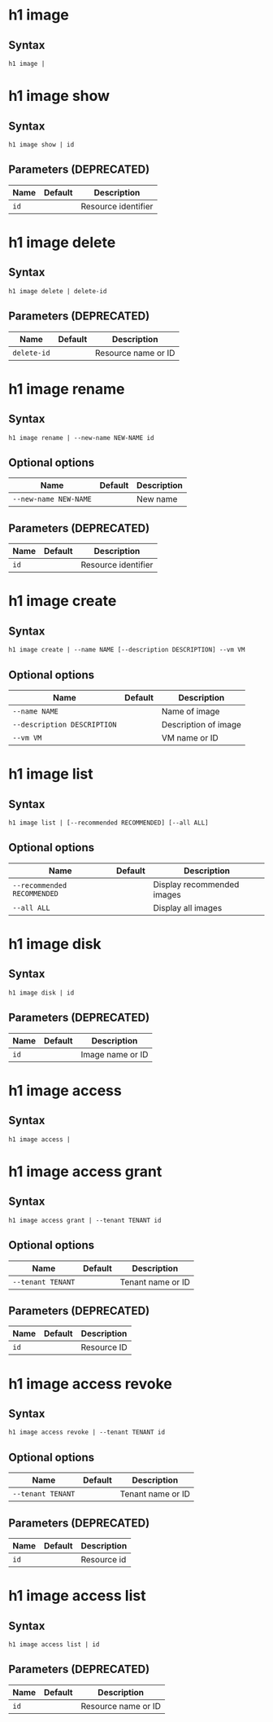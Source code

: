 # h1 image

## Syntax

```h1 image | ```

# h1 image show

## Syntax

```h1 image show | id```

## Parameters (DEPRECATED)

| Name | Default | Description | 
| ---- | ------- | ----------- |
| ```id``` |  | Resource identifier |

# h1 image delete

## Syntax

```h1 image delete | delete-id```

## Parameters (DEPRECATED)

| Name | Default | Description | 
| ---- | ------- | ----------- |
| ```delete-id``` |  | Resource name or ID |

# h1 image rename

## Syntax

```h1 image rename | --new-name NEW-NAME id```

## Optional options

| Name | Default | Description | 
| ---- | ------- | ----------- |
| ```--new-name NEW-NAME``` |  | New name |

## Parameters (DEPRECATED)

| Name | Default | Description | 
| ---- | ------- | ----------- |
| ```id``` |  | Resource identifier |

# h1 image create

## Syntax

```h1 image create | --name NAME [--description DESCRIPTION] --vm VM```

## Optional options

| Name | Default | Description | 
| ---- | ------- | ----------- |
| ```--name NAME``` |  | Name of image |
| ```--description DESCRIPTION``` |  | Description of image |
| ```--vm VM``` |  | VM name or ID |

# h1 image list

## Syntax

```h1 image list | [--recommended RECOMMENDED] [--all ALL]```

## Optional options

| Name | Default | Description | 
| ---- | ------- | ----------- |
| ```--recommended RECOMMENDED``` |  | Display recommended images |
| ```--all ALL``` |  | Display all images |

# h1 image disk

## Syntax

```h1 image disk | id```

## Parameters (DEPRECATED)

| Name | Default | Description | 
| ---- | ------- | ----------- |
| ```id``` |  | Image name or ID |

# h1 image access

## Syntax

```h1 image access | ```

# h1 image access grant

## Syntax

```h1 image access grant | --tenant TENANT id```

## Optional options

| Name | Default | Description | 
| ---- | ------- | ----------- |
| ```--tenant TENANT``` |  | Tenant name or ID |

## Parameters (DEPRECATED)

| Name | Default | Description | 
| ---- | ------- | ----------- |
| ```id``` |  | Resource ID |

# h1 image access revoke

## Syntax

```h1 image access revoke | --tenant TENANT id```

## Optional options

| Name | Default | Description | 
| ---- | ------- | ----------- |
| ```--tenant TENANT``` |  | Tenant name or ID |

## Parameters (DEPRECATED)

| Name | Default | Description | 
| ---- | ------- | ----------- |
| ```id``` |  | Resource id |

# h1 image access list

## Syntax

```h1 image access list | id```

## Parameters (DEPRECATED)

| Name | Default | Description | 
| ---- | ------- | ----------- |
| ```id``` |  | Resource name or ID |

